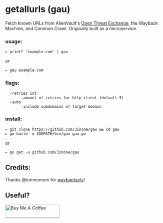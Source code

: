 # getallurls (gau)
Fetch known URLs from AlienVault's [Open Threat Exchange](https://otx.alienvault.com), the Wayback Machine, and Common Crawl. Originally built as a microservice.

### usage:
```
▻ printf 'example.com' | gau
```

or

```
▻ gau example.com
```

### flags:
```
  -retries int
    	amount of retries for http client (default 5)
  -subs
    	include subdomains of target domain
```

### install:

```
▻ git clone https://github.com/Jinone/gau && cd gau
▻ go build -o $GOPATH/bin/gau gau.go
```

or

```
▻ go get -u github.com/Jinone/gau
```

## Credits:
Thanks @tomnomom for [waybackurls](https://github.com/tomnomnom/waybackurls)!

## Useful?

<a href="http://buymeacoff.ee/cdl" target="_blank"><img src="https://www.buymeacoffee.com/assets/img/custom_images/orange_img.png" alt="Buy Me A Coffee" style="height: 41px !important;width: 174px !important;box-shadow: 0px 3px 2px 0px rgba(190, 190, 190, 0.5) !important;-webkit-box-shadow: 0px 3px 2px 0px rgba(190, 190, 190, 0.5) !important;" ></a>
